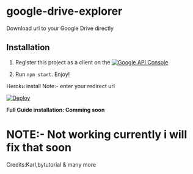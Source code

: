 # google-drive-explorer

Download url to your Google Drive directly

## Installation

1. Register this project as a client on the [![Google API Console](https://i.imgur.com/E71Apyx.png)](http://console.developers.google.com) 

2. Run `npm start`. Enjoy!

Heroku install 
Note:- enter your redirect url<br>

[![Deploy](https://www.herokucdn.com/deploy/button.svg)](https://heroku.com/deploy)


**Full Guide installation: Comming soon**


# NOTE:- **Not working currently i will fix that soon** 

Credits:Karl,bytutorial & many more
